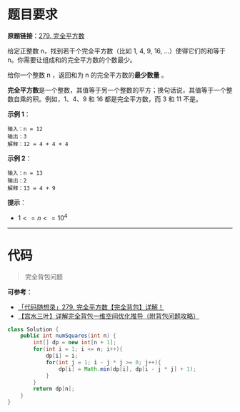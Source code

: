# 题目要求

**原题链接**：[279. 完全平方数](https://leetcode-cn.com/problems/perfect-squares/)

给定正整数 n，找到若干个完全平方数（比如 1, 4, 9, 16, ...）使得它们的和等于 n。你需要让组成和的完全平方数的个数最少。

给你一个整数 n ，返回和为 n 的完全平方数的**最少数量** 。

**完全平方数**是一个整数，其值等于另一个整数的平方；换句话说，其值等于一个整数自乘的积。例如，1、4、9 和 16 都是完全平方数，而 3 和 11 不是。

**示例 1**：

```
输入：n = 12
输出：3 
解释：12 = 4 + 4 + 4
```


**示例 2**：

```
输入：n = 13
输出：2
解释：13 = 4 + 9
```

**提示**：

+ $1 <= n <= 10^4$

---



# 代码

> 完全背包问题

**可参考**：

+ [「代码随想录」279. 完全平方数【完全背包】详解！](https://leetcode-cn.com/problems/perfect-squares/solution/dai-ma-sui-xiang-lu-279-wan-quan-ping-fa-9ieo/)
+ [【宫水三叶】详解完全背包一维空间优化推导（附背包问题攻略）](https://leetcode-cn.com/problems/perfect-squares/solution/gong-shui-san-xie-xiang-jie-wan-quan-bei-nqes/)

```java
class Solution {
    public int numSquares(int n) {
        int[] dp = new int[n + 1];
        for(int i = 1; i <= n; i++){
            dp[i] = i;
            for(int j = 1; i - j * j >= 0; j++){
                dp[i] = Math.min(dp[i], dp[i - j * j] + 1);
            }
        }
        return dp[n];
    }
}
```

